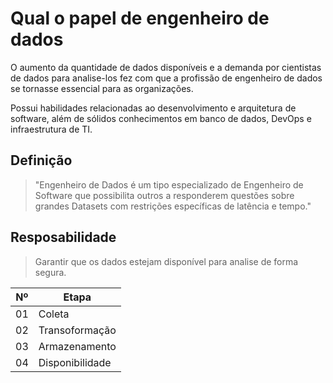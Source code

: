 # Qual o papel de engenheiro de dados

O aumento da quantidade de dados disponíveis e a demanda por cientistas de dados para analise-los fez com que a profissão de engenheiro de dados se tornasse essencial para as organizações.

Possui habilidades relacionadas ao desenvolvimento e arquitetura de software, além de sólidos conhecimentos em banco de dados, DevOps e infraestrutura de TI.

## Definição

>"Engenheiro de Dados é um tipo especializado de Engenheiro de Software que possibilita outros a responderem questões sobre grandes Datasets com restrições específicas de latência e tempo."

## Resposabilidade

> Garantir que os dados estejam disponível para analise de forma segura.

Nº | Etapa  |
---|--------|
01 | Coleta |
02 | Transoformação |
03 | Armazenamento |
04 | Disponibilidade |